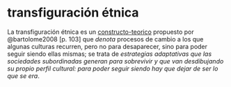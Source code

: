 # transfiguración étnica

La transfiguración étnica es un [constructo-teorico](constructo-teorico.md) propuesto por @bartolome2008  [p. 103] que *denota* procesos de cambio a los que algunas culturas recurren, pero no para desaparecer, sino para poder seguir siendo ellas mismas; se trata de *estrategias adaptativas que las sociedades subordinadas generan para sobrevivir y que van desdibujando su propio perfil cultural: para poder seguir siendo hay que dejar de ser lo que se era*.

<!-- Esto puede dar pie a una escala de tipos de interacción asimétrica entre culturas: que podría ir, tentativamente, del etnocidio a la transfiguración, y de ahí a la "retroaculturación" (el proceso por el que la cultura subordinada influye estructuralmente en la dominante), piensa en la *mayización* de los españoles en Yucatán durante la conquista -->
